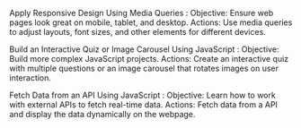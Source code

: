 Apply Responsive Design Using Media Queries :
 Objective: Ensure web pages look great on mobile, tablet, and desktop.
 Actions: Use media queries to adjust layouts, font sizes, and other elements for different devices.
 
 Build an Interactive Quiz or Image Carousel Using JavaScript :
 Objective: Build more complex JavaScript projects.
 Actions: Create an interactive quiz with multiple questions or an
 image carousel that rotates images on user interaction.
 
 Fetch Data from an API Using JavaScript :
 Objective: Learn how to work with external APIs to fetch real-time data.
 Actions: Fetch data from a API  and
 display the data dynamically on the webpage.
